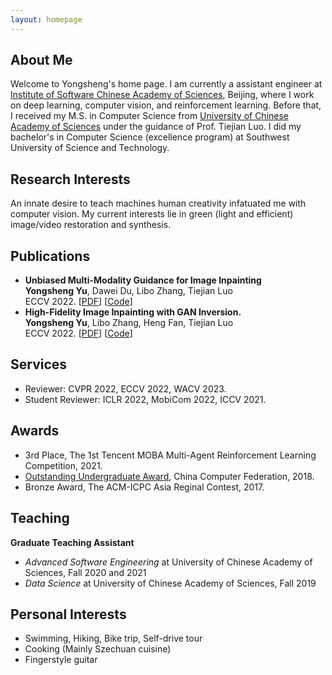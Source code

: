 ```yaml
---
layout: homepage
---
```


## About Me

Welcome to Yongsheng's home page. I am currently a assistant engineer at [Institute of Software Chinese Academy of Sciences](http://www.is.cas.cn), Beijing, where I work on deep learning, computer vision, and reinforcement learning. Before that, I received my M.S. in Computer Science from [University of Chinese Academy of Sciences](https://www.ucas.ac.cn/) under the guidance of Prof. Tiejian Luo. I did my bachelor's in Computer Science (excellence program) at Southwest University of Science and Technology.

## Research Interests

An innate desire to teach machines human creativity infatuated me with computer vision. My current interests lie in green (light and efficient) image/video restoration and synthesis.

## Publications

- **Unbiased Multi-Modality Guidance for Image Inpainting**
  <br>**Yongsheng Yu**, Dawei Du, Libo Zhang, Tiejian Luo
  <br>ECCV 2022. [[PDF]()] [[Code]()]
  <br>
- **High-Fidelity Image Inpainting with GAN Inversion.**
  <br>**Yongsheng Yu**, Libo Zhang, Heng Fan, Tiejian Luo
  <br>ECCV 2022. [[PDF]()] [[Code]()]
  <br>

## Services

- Reviewer: CVPR 2022, ECCV 2022, WACV 2023.
- Student Reviewer: ICLR 2022, MobiCom 2022, ICCV 2021.

## Awards

- 3rd Place, The 1st Tencent MOBA Multi-Agent Reinforcement Learning Competition, 2021.
- [Outstanding Undergraduate Award](https://www.ccf.org.cn/Awards/Awards/2018-07-31/650741.shtml), China Computer Federation, 2018.
- Bronze Award, The ACM-ICPC Asia Reginal Contest, 2017.

## Teaching

**Graduate Teaching Assistant**

- *Advanced Software Engineering* at University of Chinese Academy of Sciences, Fall 2020 and 2021
- *Data Science* at University of Chinese Academy of Sciences, Fall 2019

## Personal Interests
- Swimming, Hiking, Bike trip, Self-drive tour
- Cooking (Mainly Szechuan cuisine)
- Fingerstyle guitar
